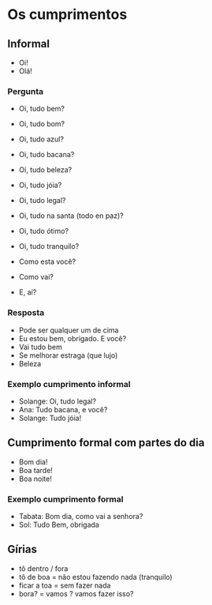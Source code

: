 # Os cumprimentos

## Informal

* Oi!
* Olá!

### Pergunta

* Oi, tudo bem?
* Oi, tudo bom?
* Oi, tudo azul?
* Oi, tudo bacana?
* Oi, tudo beleza?
* Oi, tudo jóia?
* Oi, tudo legal?
* Oi, tudo na santa (todo en paz)?
* Oi, tudo ótimo?
* Oi, tudo tranquilo?

* Como esta você?
* Como vai?
* E, aí?

### Resposta

* Pode ser qualquer um de cima
* Eu estou bem, obrigado. E você?
* Vai tudo bem
* Se melhorar estraga (que lujo)
* Beleza

### Exemplo cumprimento informal

* Solange: Oi, tudo legal?
* Ana: Tudo bacana, e você?
* Solange: Tudo jóia!

## Cumprimento formal com partes do dia

* Bom dia!
* Boa tarde!
* Boa noite!

### Exemplo cumprimento formal

* Tabata: Bom dia, como vai a senhora?
* Sol: Tudo Bem, obrigada

## Gírias

* tô dentro / fora
* tô de boa = não estou fazendo nada (tranquilo)
* ficar a toa = sem fazer nada
* bora? = vamos ? vamos fazer isso?
